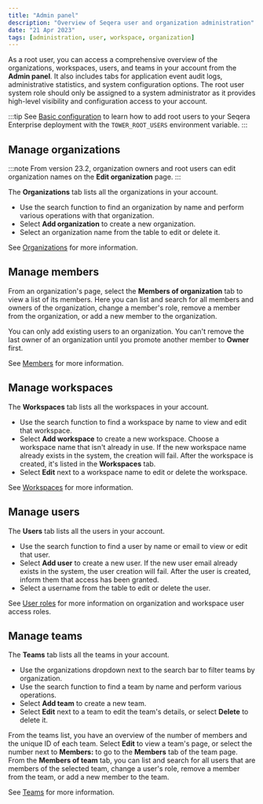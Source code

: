 ```yaml
---
title: "Admin panel"
description: "Overview of Seqera user and organization administration"
date: "21 Apr 2023"
tags: [administration, user, workspace, organization]
---
```


As a root user, you can access a comprehensive overview of the organizations, workspaces, users, and teams in your account from the **Admin panel**. It also includes tabs for application event audit logs, administrative statistics, and system configuration options. The root user system role should only be assigned to a system administrator as it provides high-level visibility and configuration access to your account.

:::tip
See [Basic configuration](../enterprise/configuration/overview#basic-configuration) to learn how to add root users to your Seqera Enterprise deployment with the `TOWER_ROOT_USERS` environment variable.
:::

## Manage organizations

:::note
From version 23.2, organization owners and root users can edit organization names on the **Edit organization** page.
:::

The **Organizations** tab lists all the organizations in your account.

- Use the search function to find an organization by name and perform various operations with that organization.
- Select **Add organization** to create a new organization.
- Select an organization name from the table to edit or delete it.

See [Organizations](../orgs-and-teams/organizations) for more information.

## Manage members

From an organization's page, select the **Members of organization** tab to view a list of its members. Here you can list and search for all members and owners of the organization, change a member's role, remove a member from the organization, or add a new member to the organization.

You can only add existing users to an organization. You can't remove the last owner of an organization until you promote another member to **Owner** first.

See [Members](../orgs-and-teams/organizations#members) for more information.

## Manage workspaces

The **Workspaces** tab lists all the workspaces in your account.

- Use the search function to find a workspace by name to view and edit that workspace.
- Select **Add workspace** to create a new workspace. Choose a workspace name that isn't already in use. If the new workspace name already exists in the system, the creation will fail. After the workspace is created, it's listed in the **Workspaces** tab.
- Select **Edit** next to a workspace name to edit or delete the workspace.

See [Workspaces](../orgs-and-teams/workspace-management) for more information.

## Manage users

The **Users** tab lists all the users in your account.

- Use the search function to find a user by name or email to view or edit that user.
- Select **Add user** to create a new user. If the new user email already exists in the system, the user creation will fail. After the user is created, inform them that access has been granted.
- Select a username from the table to edit or delete the user.

See [User roles](../orgs-and-teams/roles) for more information on organization and workspace user access roles.

## Manage teams

The **Teams** tab lists all the teams in your account.

- Use the organizations dropdown next to the search bar to filter teams by organization.
- Use the search function to find a team by name and perform various operations.
- Select **Add team** to create a new team.
- Select **Edit** next to a team to edit the team's details, or select **Delete** to delete it.

From the teams list, you have an overview of the number of members and the unique ID of each team. Select **Edit** to view a team's page, or select the number next to **Members:** to go to the **Members** tab of the team page. From the **Members of team** tab, you can list and search for all users that are members of the selected team, change a user's role, remove a member from the team, or add a new member to the team.

See [Teams](../orgs-and-teams/organizations#teams) for more information.
